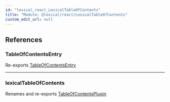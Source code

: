 ```yaml
---
id: "lexical_react_LexicalTableOfContents"
title: "Module: @lexical/react/LexicalTableOfContents"
custom_edit_url: null
---
```


## References

### TableOfContentsEntry

Re-exports [TableOfContentsEntry](lexical_react_LexicalTableOfContentsPlugin.md#tableofcontentsentry)

___

### lexicalTableOfContents

Renames and re-exports [TableOfContentsPlugin](lexical_react_LexicalTableOfContentsPlugin.md#tableofcontentsplugin)
